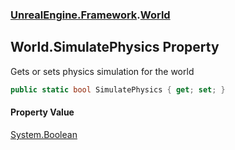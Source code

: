 ### [UnrealEngine.Framework](./UnrealEngine-Framework.md 'UnrealEngine.Framework').[World](./UnrealEngine-Framework-World.md 'UnrealEngine.Framework.World')
## World.SimulatePhysics Property
Gets or sets physics simulation for the world  
```csharp
public static bool SimulatePhysics { get; set; }
```
#### Property Value
[System.Boolean](https://docs.microsoft.com/en-us/dotnet/api/System.Boolean 'System.Boolean')  
